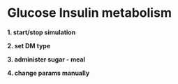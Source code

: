 <div class="w3-row">
<div class="w3-third">

# Glucose Insulin metabolism

**1. start/stop simulation**

<bdl-fmi id="idfmi" mode="continuous" src="Metabolism_GlucoseInsulin_Models_GIRegulationComponent.js" fminame="Metabolism_GlucoseInsulin_Models_GIRegulationComponent" tolerance="0.001" starttime="0" fstepsize="360" fpslimit="10" guid="{27b77776-9fac-46c5-9a3f-9c5961d2e919}" valuereferences="335544322,335544321,637534222,335544320,905969685" valuelabels="glucoseConcMmolL,insulinConc,renalLoss.inflow.q,glucoseConc,to_pmolperL.y" inputs="id1,16777226,1,3600000000,t;id2,16777227,1,1,t;id3,16777225,1,3600000000,t;id4,16777222,1,1,t;id5,16777223,1,1,t;id6,16777229,1,1,t;id7,16777219,1,3600000000,t;id8,16777231,1,1,t;id9,33554434,1,1000,t;id11,16777233,1,1,t" inputlabels="renalLoss.desiredFlowRate,renalLoss.threshold,tissueUtilization.desiredFlowRate,insulinProduction.beta_mu,insulinProduction.phi,tissueUtilizationInsulinDependent.Nu_permu,glucoseProduction.desiredFlowRate,kgperm3tommolperl.k,glucosePortion.ingestAmmount,glucosePortion.ingestRate"></bdl-fmi>

**2. set DM type**
<div class="w3-tiny">
<bdl-range id="id4" title="insulin production (beta) [ml.mU/mg.h]" min="10" max="2860" default="1430" step="10"></bdl-range>

<bdl-range id="id6" title="tissueUtilization Insulin Dependent (nu) [ml/h/mU]" min="13900" max="239000" default="139000" step="100"></bdl-range> </div>



<bdl-buttonparams title="DM 1. type" ids="id4,id6" values="10,139000" fromid="idfmi"> </bdl-buttonparams>

<bdl-buttonparams title="DM 2. type" ids="id4,id6" values="1430,13900" fromid="idfmi"> </bdl-buttonparams>

**3. administer sugar - meal**

<bdl-buttonparams title="glucose ingest 10g (teaspoon or 1dc coke)" ids="id9" values="10" fromid="idfmi"> </bdl-buttonparams>
<bdl-buttonparams title="glucose ingest 50g (meal)" ids="id9" values="50" fromid="idfmi"> </bdl-buttonparams>
<bdl-buttonparams title="glucose ingest 100g (1l coke)" ids="id9" values="100" fromid="idfmi"> </bdl-buttonparams>


**4. change params manually**
<bdl-range id="id1" title="renalLoss [ml/h]" min="6000" max="72000" default="7200" step="100"></bdl-range>

<bdl-range id="id2" title="renalLoss threshold [mg/ml]" min="0.25" max="5" default="3.8" step="0.05"  initdefault="true"></bdl-range> <!--was 2.5 -->

<bdl-range id="id3" title="tissueUtilization [ml/h]" min="300" max="24700" default="2470" step="10"></bdl-range>

<!--bdl-range id="id4" title="insulin production (beta) [ml.mU/mg.h]" min="10" max="2860" default="1430" step="10"></bdl-range-->

<bdl-range id="id5" title="insulin production threshold (phi) [mg/ml]" min="0.2" max="1" default="0.51" step="0.01"></bdl-range>

<!--bdl-range id="id6" title="tissueUtilization Insulin Dependent (nu) [ml/h/mU]" min="13900" max="239000" default="139000" step="100"></bdl-range-->

<bdl-range id="id7" title="glucose Production Rate [mg/h]" min="800" max="86000" default="8400" step="100"></bdl-range>

<bdl-range id="id11" title="glucose ingest rate" min="0.0001" max="0.001" default="0.0005" step="0.0001" initdefault="true"></bdl-range>


</div>
<div class="w3-twothird">

<bdl-chartjs-time width="800" height="200" fromid="idfmi" labels="glucose [mmol/l]" initialdata="" refindex="0" refvalues="1" throttle="100" timedenom="3600" maxdata="512"></bdl-chartjs-time> <bdl-value fromid="idfmi" refindex="0" default="0" class="w3-xxlarge w3-right w3-blue" throttle="1000"></bdl-value>

<bdl-chartjs-time width="800" height="200" fromid="idfmi" labels="insulin [pmol/L]" initialdata="" refindex="4" refvalues="1" throttle="100" timedenom="3600" maxdata="512" colorindex=1></bdl-chartjs-time> <bdl-value fromid="idfmi" refindex="4" default="0"  class="w3-xxlarge w3-right w3-red" throttle="1000"></bdl-value>

<bdl-chartjs-time width="800" height="200" fromid="idfmi" labels="renal loss [g/h]" initialdata="" refindex="2" refvalues="1" throttle="100"  maxdata="512" colorindex=2 convertors="3600000,1" timedenom="3600"></bdl-chartjs-time> <bdl-value fromid="idfmi" refindex="2" default="0"  class="w3-xxlarge w3-right w3-green" throttle="1000" convertor="3600000,1"></bdl-value>



</div>
</div>


